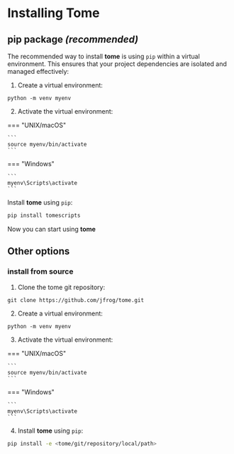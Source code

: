 # Installing Tome

## pip package *(recommended)*

The recommended way to install **tome** is using `pip` within a virtual environment. This ensures that your project dependencies are isolated and managed effectively:

1. Create a virtual environment:

```
python -m venv myenv
```

2. Activate the virtual environment:

=== "UNIX/macOS"

    ```
    source myenv/bin/activate
    ```

=== "Windows"

    ```
    myenv\Scripts\activate
    ```

Install **tome** using `pip`:

```bash
pip install tomescripts
```

Now you can start using **tome**

## Other options

### install from source

1. Clone the tome git repository:

```
git clone https://github.com/jfrog/tome.git
```

2. Create a virtual environment:

```
python -m venv myenv
```

3. Activate the virtual environment:

=== "UNIX/macOS"

    ```
    source myenv/bin/activate
    ```

=== "Windows"

    ```
    myenv\Scripts\activate
    ```

4. Install **tome** using `pip`:

```bash
pip install -e <tome/git/repository/local/path>
```